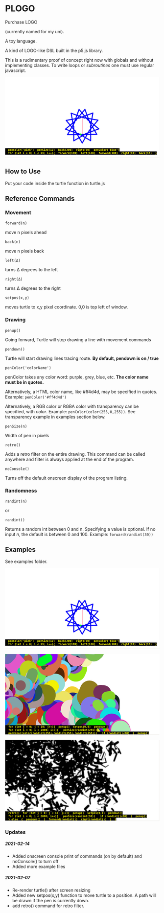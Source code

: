# PLOGO

Purchase LOGO

(currently named for my uni).

A toy language.

A kind of LOGO-like DSL built in the p5.js library.

This is a rudimentary proof of concept right now with globals and without implementing classes.  To write loops or *subroutines* one must use regular javascript.

![example logo program image](examples/simple-logo/simple-logo.jpg)

## How to Use

Put your code inside the turtle function in turtle.js

## Reference Commands


### Movement

```
forward(n)
```
move n pixels ahead

```
back(n)
```
move n pixels back

```
left(Δ)  
```
turns Δ degrees to the left

```
right(Δ)
```
turns Δ degrees to the right

```
setpos(x,y)
```
moves turtle to x,y pixel coordinate. 0,0 is top left of window.

### Drawing

```
penup()
```
Going forward, Turtle will stop drawing a line with movement commands

```
pendown()
``` 
Turtle will start drawing lines tracing route.  **By default, pendown is on / true**

```
penColor('colorName')
```
penColor takes any color word: purple, grey, blue, etc. **The color name must be in quotes.**

Alternatively, a HTML color name, like #ff4d4d, may be specified in quotes. Example: ```penColor('#ff4d4d')```

Alternatively, a RGB color or RGBA color with transparency can be specified, with *color*. Example: ```penColor(color(255,0,255))```. See transparency example in examples section below.

```
penSize(n)
```
Width of pen in pixels

```
retro()
```
Adds a retro filter on the entire drawing. This command can be called anywhere and filter is always applied at the end of the program.

```
noConsole()
```
Turns off the default onscreen display of the program listing.
	       
### Randomness

```
randint(n)
```

or

```
randint()
```
Returns a random int between 0 and n. Specifying a value is optional. If no input *n*, the default is between 0 and 100. Example: ```forward(randint(30))```


## Examples

See examples folder.

![simple logo example](examples/simple-logo/simple-logo.jpg)

![color walker](examples/color-walker/color-walker.jpg)

![retro random walker](examples/retro-random-walker/retro-random-walker.jpg)

### Updates

##### 2021-02-14

- Added onscreen console print of commands (on by default) and noConsole() to turn off
- Added more example files

##### 2021-02-07

- Re-render turtle() after screen resizing
- Added new setpos(x,y) function to move turtle to a position. A path will be drawn if the pen is currently down.
- add retro() command for retro filter. 
